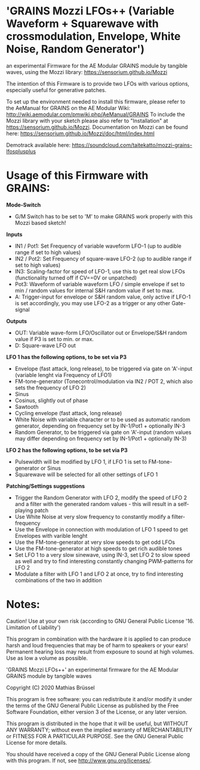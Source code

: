 # 'GRAINS Mozzi LFOs++ (Variable Waveform + Squarewave with crossmodulation, Envelope, White Noise, Random Generator') 
  
an experimental Firmware for the AE Modular GRAINS module by tangible waves, using the Mozzi library: https://sensorium.github.io/Mozzi

The intention of this Firmware is to provide two LFOs with various options, especially useful for generative patches.
    
To set up the environment needed to install this firmware, please refer to the AeManual for GRAINS on the AE Modular Wiki: http://wiki.aemodular.com/pmwiki.php/AeManual/GRAINS
To include the Mozzi library with your sketch please also refer to "Installation" at https://sensorium.github.io/Mozzi.
Documentation on Mozzi can be found here: https://sensorium.github.io/Mozzi/doc/html/index.html

Demotrack available here: https://soundcloud.com/taitekatto/mozzi-grains-lfosplusplus
  
# Usage of this Firmware with GRAINS:

__Mode-Switch__ 

 * G/M Switch has to be set to 'M' to make GRAINS work properly with this Mozzi based sketch!
  
__Inputs__ 
  
* IN1 / Pot1: Set Frequency of variable waveform LFO-1 (up to audible range if set to high values)
* IN2 / Pot2: Set Frequency of square-wave LFO-2 (up to audible range if set to high values)
* IN3:        Scaling-factor for speed of LFO-1, use this to get real slow LFOs (functionality turned off if CV==0V or unpatched)
* Pot3:       Waveform of variable waveform LFO / simple envelope if set to min / random values for internal S&H random value if set to max.
* A:          Trigger-input for envelope or S&H random value, only active if LFO-1 is set accordingly, you may use LFO-2 as a trigger or any other Gate-signal

__Outputs__

* OUT:        Variable wave-form LFO/Oscillator out or Envelope/S&H random value if P3 is set to min. or max.
* D:          Square-wave LFO out

__LFO 1 has the following options, to be set via P3__

* Envelope (fast attack, long release), to be triggered via gate on 'A'-input (variable lenght via Frequency of LFO1) 
* FM-tone-generator (Tonecontrol/modulation via IN2 / POT 2, which also sets the frequency of LFO 2)
* Sinus    
* Cosinus, slightly out of phase
* Sawtooth
* Cycling envelope (fast attack, long release)
* White Noise with variable character or to be used as automatic random generator, depending on frequency set by IN-1/Pot1 + optionally IN-3
* Random Generator, to be triggered via gate on 'A'-input (random values may differ depending on frequency set by IN-1/Pot1 + optionally IN-3)

__LFO 2 has the following options, to be set via P3__

* Pulsewidth will be modified by LFO 1, if LFO 1 is set to FM-tone-generator or Sinus
* Squarewave will be selected for all other settings of LFO 1

__Patching/Settings suggestions__

* Trigger the Random Generator with LFO 2, modify the speed of LFO 2 and a filter with the generated random values - this will result in a self-playing patch
* Use White Noise at very slow frequency to constantly modify a filter-frequency
* Use the Envelope in connection with modulation of LFO 1 speed to get Envelopes with varible lenght
* Use the FM-tone-generator at very slow speeds to get odd LFOs
* Use the FM-tone-generator at high speeds to get rich audible tones
* Set LFO 1 to a very slow sinewave, using IN-3, set LFO 2 to slow speed as well and try to find interesting constantly changing PWM-patterns for LFO 2
* Modulate a filter with LFO 1 and LFO 2 at once, try to find interesting combinations of the two in addition

# Notes:
  
Caution! Use at your own risk (according to GNU General Public License '16. Limitation of Liability')

This program in combination with the hardware it is applied to can produce harsh and loud frequencies that may be of harm to speakers or your ears!
Permanent hearing loss may result from exposure to sound at high volumes. Use as low a volume as possible.

'GRAINS Mozzi LFOs++' an experimental firmware for the AE Modular GRAINS module by tangible waves
    
Copyright (C) 2020  Mathias Brüssel

This program is free software: you can redistribute it and/or modify
it under the terms of the GNU General Public License as published by
the Free Software Foundation, either version 3 of the License, or
any later version.
  
This program is distributed in the hope that it will be useful,
but WITHOUT ANY WARRANTY; without even the implied warranty of
MERCHANTABILITY or FITNESS FOR A PARTICULAR PURPOSE.  See the
GNU General Public License for more details.
  
You should have received a copy of the GNU General Public License
along with this program.  If not, see <http://www.gnu.org/licenses/>.
